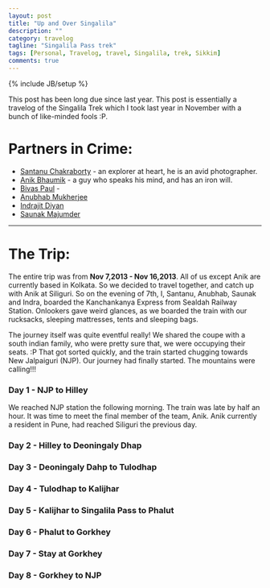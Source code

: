 ```yaml
---
layout: post
title: "Up and Over Singalila"
description: ""
category: travelog
tagline: "Singalila Pass trek"
tags: [Personal, Travelog, travel, Singalila, trek, Sikkim]
comments: true
---
```

{% include JB/setup %}

This post has been long due since last year.
This post is essentially a travelog of the Singalila Trek which I took last year in November with a bunch of like-minded fools :P.

# Partners in Crime:

* [Santanu Chakraborty](https://www.facebook.com/santanu.chakraborty.750) - an explorer at heart, he is an avid photographer.
* [Anik Bhaumik](https://www.facebook.com/anik.bhaumik) - a guy who speaks his mind, and has an iron will.
* [Bivas Paul](https://www.facebook.com/bivas.paul.7) - 
* [Anubhab Mukherjee](https://www.facebook.com/anubhab.mukherjee.31)
* [Indrajit Diyan](https://www.facebook.com/indrajit.diyan)
* [Saunak Majumder](https://www.facebook.com/saunak.majumder)



-------

# The Trip:
The entire trip was from **Nov 7,2013 - Nov 16,2013**. All of us except Anik are currently based in Kolkata. So we decided to travel together, and catch up with Anik at Siliguri. So on the evening of 7th, I, Santanu, Anubhab, Saunak and Indra, boarded the Kanchankanya Express from Sealdah Railway Station. Onlookers gave weird glances, as we boarded the train with our rucksacks, sleeping mattresses, tents and sleeping bags.

The journey itself was quite eventful really! We shared the coupe with a south indian family, who were pretty sure that, we were occupying their seats. :P
That got sorted quickly, and the train started chugging towards New Jalpaiguri (NJP).
Our journey had finally started. The mountains were calling!!!

### Day 1 - NJP to Hilley
We reached NJP station the following morning. The train was late by half an hour. It was time to meet the final member of the team, Anik. Anik currently a resident in Pune, had reached Siliguri the previous day. 


### Day 2 - Hilley to Deoningaly Dhap

### Day 3 - Deoningaly Dahp to Tulodhap

### Day 4 - Tulodhap to Kalijhar

### Day 5 - Kalijhar to Singalila Pass to Phalut

### Day 6 - Phalut to Gorkhey

### Day 7 - Stay at Gorkhey

### Day 8 - Gorkhey to NJP








